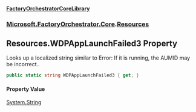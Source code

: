 #### [FactoryOrchestratorCoreLibrary](./FactoryOrchestratorCoreLibrary.md 'FactoryOrchestratorCoreLibrary')
### [Microsoft.FactoryOrchestrator.Core](./Microsoft-FactoryOrchestrator-Core.md 'Microsoft.FactoryOrchestrator.Core').[Resources](./Microsoft-FactoryOrchestrator-Core-Resources.md 'Microsoft.FactoryOrchestrator.Core.Resources')
## Resources.WDPAppLaunchFailed3 Property
Looks up a localized string similar to Error: If it is running, the AUMID may be incorrect..  
```csharp
public static string WDPAppLaunchFailed3 { get; }
```
#### Property Value
[System.String](https://docs.microsoft.com/en-us/dotnet/api/System.String 'System.String')  
